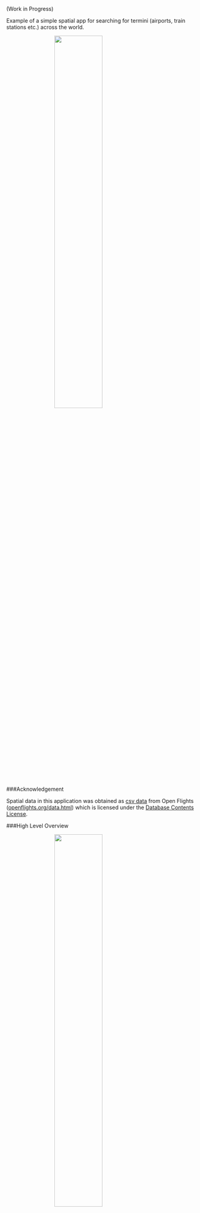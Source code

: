 (Work in Progress)

Example of a simple spatial app for searching for termini (airports, train stations etc.) across the world.

<img style="display: block; margin-left: auto; margin-right: auto; width: 50%" src="https://raw.githubusercontent.com/gsat-technology/termini/master/resources/web_screenshot.png">

###Acknowledgement

Spatial data in this application was obtained as [csv data](https://raw.githubusercontent.com/jpatokal/openflights/master/data/airports.dat) from Open Flights ([openflights.org/data.html](http://openflights.org/data.html)) which is licensed under the [Database Contents License](http://opendatacommons.org/licenses/dbcl/1.0/).

###High Level Overview

<img style="display: block; margin-left: auto; margin-right: auto; width: 50%" src="https://raw.githubusercontent.com/gsat-technology/termini/master/resources/termini_high_level.png">

- static html/javascript frontend website
- user authentication with Google+
- temporary, limited privilege AWS credentials to perform GET requests to API Gateway
- API Gateway proxies requests to EC2 instance


####Spatial backend EC2 instance details

#####Docker

- The flask app which is an API/Logic layer
- The postgres/postGIS database

The database port is exposed to the host so that you can point `psql` (or a desktop client) at it for debugging purposes.

This is the [postgres/gis container](https://github.com/kartoza/docker-postgis). There are different versions around but this one does what I want it to do.

###Deploy

####Prerequisites

#####Choose a region

You should consider which AWS region you want to deploy in as not all AWS services are available in all regions.
For example, Cognito, API Gateway, and Lambda are not available in all regions.

[Check here for availability](https://aws.amazon.com/about-aws/global-infrastructure/regional-product-services/).

#####Install JQ
Some of the deployment tasks use the [command line tool 'JQ'](https://stedolan.github.io/jq/) which is a JSON processor. I use it in place of the AWS CLI's _--query_ flag for parsing JSON.

#####Route53 domain

You need to have a _public_ hosted zone in Route53 for 2 subdomains to be created. You don't need to explicitly create these subdomains, they will be provisioned by CloudFormation.

Description of subdomains:

######1. Spatial backend service

`e.g. spatialbackend.your.domain`

A subdomain for the ec2 instance running the spatial service. This is required because API Gateway will proxy requests to this instance and needs to be secured with HTTPS to take advantage of API Gateway's client SSL certificate feature.

######2. Public S3 Website

`e.g. termini.your.domain`

This subdomain will point to the website-enabled s3 bucket which will serve the static website.


####Configure Google APIs

1. Goto: https://console.developers.google.com/apis/library
2. Create a new project (optionally; you could re-use an existing project) by clicking 'Create Project' in the menu bar dropdown.

#####Obtain Google Client ID

This will be used by Cognito.

3. Left hand menu, select 'Credentials'
4. Click 'Create Credentails'
5. Choose 'OAuth Client ID'
6. If prompted, configure consent screen (at least need to complete Product Name)
7. Choose 'Application Type'='Web application'
8. 'Authorized Javascript Origins'=[name of frontend website]
9. Save

#####Obtain Google Maps API Key

1. Goto 'Library' area and choose 'Google Maps javascript API'
2. Click 'Enable'
3. Goto 'Credentials' area, click 'Create Credentials', choose 'API Key'
4. Make a note of the API Key
5. Click 'Restrict Key'
6. (Optionally) give it a name
7. Under 'key restriction' choose 'HTTP referrers' and enter the fully qualified domain name of the website that this app will be deployed at.

####Create Cognito Identity Pool

Cognito is not currently (at time of writing) supported in CloudFormation so it is necessary to create this using the AWS CLI. Identity Pools require an 'authenticated role' to function; this role will be created in Cloudformation and then we use another AWS CLI command to attach the role to the identity pool.

Configure variables and run bash commands below:

```
POOL_NAME=termini
COGNITO_REGION=<aws region e.g. ap-southeast-2>
GOOGLE_CLIENT_ID=<google client id from previous step>

aws cognito-identity create-identity-pool \
    --region $COGNITO_REGION \
    --identity-pool-name $POOL_NAME \
    --no-allow-unauthenticated-identities \
    --supported-login-providers accounts.google.com=$GOOGLE_CLIENT_ID \
    | jq .IdentityPoolId --raw-output
```
Note the output identity pool id (this will be used as a Cloudformation parameter)

####Create CloudFormation Stack

Create new CloudFormation stack using the `cf.yml` template and the below parameters:

Parameters:
```
- Stack name: termini
- CognitoIdentityPoolId: < id obtained from creating cognito identity pool in previous step >
- GoogleClientID: < id obtained in previous step >
- GoogleMapsAPIKey: < id obtained in previous step >
- HostedZoneName: < route53 hosted zone name (without trailing '.') >
- KeyPairParameter: < select an existing SSH keypair >
- LetsencryptEmail: < your email address to register with SSL cert >
- SpatialServicesSubDomain: < subdomain (only - i.e. _not_ FQDN) e.g. 'spatialbackend' >
- UbuntuAMIParameter < AMI for Ubuntu 16.04 for your target region >
- WebsiteSubDomain: < subdomain (only - i.e. _not_ FQDN) e.g. 'termini' >
```

Note that the stack will reach the 'CREATED' status before the entire site is working because the EC2 instance will take a few minutes more to be fully provisioned (e.g. installing packages, docker etc. etc.)

####Set Cognito Identity Pool Role

When the CloudFormation stack has reached the 'CREATED' status, run the below CLI commands to attach the IAM roles defined in CloudFormation to the Cognito Identity Pool.

```
AWS_REGION=<aws region>

COGNITO_ROLE_ARN=$(aws cloudformation describe-stacks \
    --region $AWS_REGION \
    --stack-name termini \
    | jq .Stacks[].Outputs \
    | jq .[] \
    | jq 'select(.OutputKey == "CognitoAuthedRoleArn").OutputValue' --raw-output)

COGNITO_POOL_ID=$(aws cloudformation describe-stacks \
    --region $AWS_REGION \
    --stack-name termini \
    | jq .Stacks[].Parameters \
    | jq .[] \
    | jq 'select(.ParameterKey == "CognitoIdentityPoolId").ParameterValue' --raw-output)

aws cognito-identity set-identity-pool-roles \
    --region $AWS_REGION \
    --identity-pool-id $COGNITO_POOL_ID \
    --roles authenticated=$COGNITO_ROLE_ARN
```

####Deploy website to S3

Edit the parameters at the top of `deploy_website.sh`

```
AWS_REGION=<aws region e.g. ap-southeast-2>
```

Then run script

_If [minifier](https://www.npmjs.com/package/minifier) is installed, then `termini.js` will get minified_

```
./deploy_website.sh
```

####Test

In your browser, you should now be able to navigate to http://termini.your.domain (or whatever you named it).

If everything has been deployed correctly, you should have a full-screen google map.

###Run Locally

#####Clone
```
https://github.com/gsat-technology/termini
cd termini
mkdir postgres_data
#postgres_data folder will persist the database when docker isn't running
```

#####Install Docker engine and Docker Compose

- [Docker engine installation](https://docs.docker.com/engine/installation/)
- [Docker compose installation](https://docs.docker.com/compose/install/)

#####Run docker compose
```
docker-compose -f docker-compose.yml -f docker-compose-dev.yml up --build
```

#####Populate database
```
psql -U docker -h localhost -p 5432 postgres -c "CREATE DATABASE spatial;"
psql -U docker -h localhost -p 5432 spatial -f files/spatial.dump.sql
```

#####Quick test
psql into docker container and perform a bounding box query of a box spanning the US. This should retrieve all 500 companies.
```
psql -h localhost -U docker -p 5432 spatial

#bounding box query like this should get all airports/stations in Tasmania
SELECT * FROM termini WHERE termini.geom_point && ST_MakeEnvelope(-43.722542, 144.121569, -39.418224, 148.933580, 4326);
```

##### Run static website frontend

You will need a Google Maps API key. [Here's how to get one](https://developers.google.com/maps/documentation/javascript/get-api-key).
```
cd www
python -m SimpleHTTPServer
```
Open your browser at `localhost:8000`
